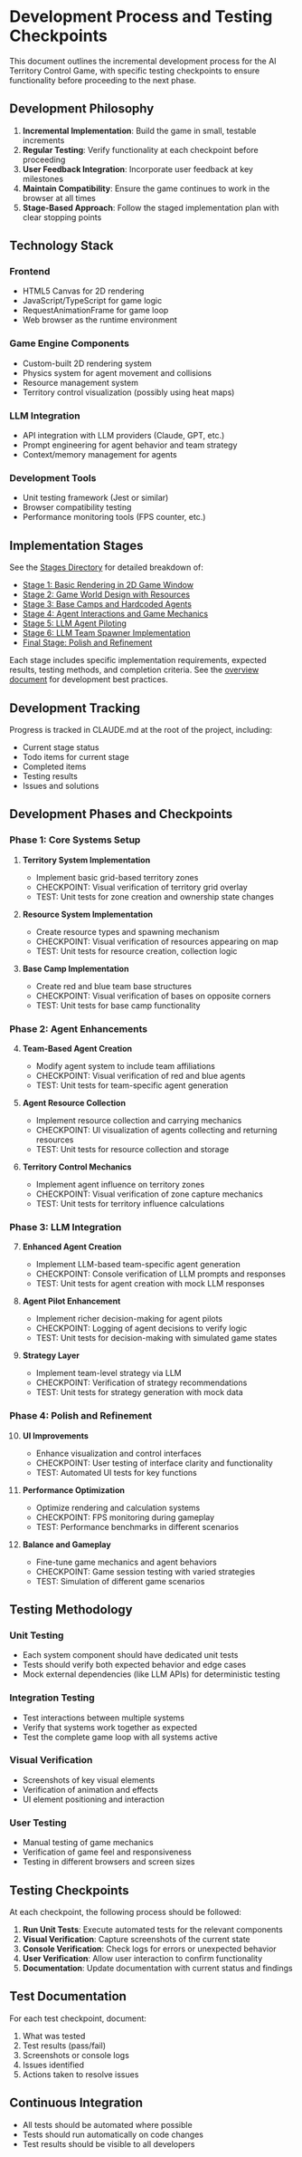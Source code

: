 # Development Process and Testing Checkpoints

This document outlines the incremental development process for the AI Territory Control Game, with specific testing checkpoints to ensure functionality before proceeding to the next phase.

## Development Philosophy

1. **Incremental Implementation**: Build the game in small, testable increments
2. **Regular Testing**: Verify functionality at each checkpoint before proceeding
3. **User Feedback Integration**: Incorporate user feedback at key milestones
4. **Maintain Compatibility**: Ensure the game continues to work in the browser at all times
5. **Stage-Based Approach**: Follow the staged implementation plan with clear stopping points

## Technology Stack

### Frontend
- HTML5 Canvas for 2D rendering
- JavaScript/TypeScript for game logic
- RequestAnimationFrame for game loop
- Web browser as the runtime environment

### Game Engine Components
- Custom-built 2D rendering system
- Physics system for agent movement and collisions
- Resource management system
- Territory control visualization (possibly using heat maps)

### LLM Integration
- API integration with LLM providers (Claude, GPT, etc.)
- Prompt engineering for agent behavior and team strategy
- Context/memory management for agents

### Development Tools
- Unit testing framework (Jest or similar)
- Browser compatibility testing
- Performance monitoring tools (FPS counter, etc.)

## Implementation Stages

See the [Stages Directory](./stages/) for detailed breakdown of:
- [Stage 1: Basic Rendering in 2D Game Window](./stages/stage1_basic_rendering.md)
- [Stage 2: Game World Design with Resources](./stages/stage2_game_world.md)
- [Stage 3: Base Camps and Hardcoded Agents](./stages/stage3_bases_and_agents.md)
- [Stage 4: Agent Interactions and Game Mechanics](./stages/stage4_game_mechanics.md)
- [Stage 5: LLM Agent Piloting](./stages/stage5_llm_pilots.md)
- [Stage 6: LLM Team Spawner Implementation](./stages/stage6_llm_spawners.md)
- [Final Stage: Polish and Refinement](./stages/stage7_polish.md)

Each stage includes specific implementation requirements, expected results, testing methods, and completion criteria. See the [overview document](./stages/overview.md) for development best practices.

## Development Tracking

Progress is tracked in CLAUDE.md at the root of the project, including:
- Current stage status
- Todo items for current stage
- Completed items
- Testing results
- Issues and solutions

## Development Phases and Checkpoints

### Phase 1: Core Systems Setup

1. **Territory System Implementation**
   - Implement basic grid-based territory zones
   - CHECKPOINT: Visual verification of territory grid overlay
   - TEST: Unit tests for zone creation and ownership state changes

2. **Resource System Implementation**
   - Create resource types and spawning mechanism
   - CHECKPOINT: Visual verification of resources appearing on map
   - TEST: Unit tests for resource creation, collection logic

3. **Base Camp Implementation**
   - Create red and blue team base structures
   - CHECKPOINT: Visual verification of bases on opposite corners
   - TEST: Unit tests for base camp functionality

### Phase 2: Agent Enhancements

4. **Team-Based Agent Creation**
   - Modify agent system to include team affiliations
   - CHECKPOINT: Visual verification of red and blue agents
   - TEST: Unit tests for team-specific agent generation

5. **Agent Resource Collection**
   - Implement resource collection and carrying mechanics
   - CHECKPOINT: UI visualization of agents collecting and returning resources
   - TEST: Unit tests for resource collection and storage

6. **Territory Control Mechanics**
   - Implement agent influence on territory zones
   - CHECKPOINT: Visual verification of zone capture mechanics
   - TEST: Unit tests for territory influence calculations

### Phase 3: LLM Integration

7. **Enhanced Agent Creation**
   - Implement LLM-based team-specific agent generation
   - CHECKPOINT: Console verification of LLM prompts and responses
   - TEST: Unit tests for agent creation with mock LLM responses

8. **Agent Pilot Enhancement**
   - Implement richer decision-making for agent pilots
   - CHECKPOINT: Logging of agent decisions to verify logic
   - TEST: Unit tests for decision-making with simulated game states

9. **Strategy Layer**
   - Implement team-level strategy via LLM
   - CHECKPOINT: Verification of strategy recommendations
   - TEST: Unit tests for strategy generation with mock data

### Phase 4: Polish and Refinement

10. **UI Improvements**
    - Enhance visualization and control interfaces
    - CHECKPOINT: User testing of interface clarity and functionality
    - TEST: Automated UI tests for key functions

11. **Performance Optimization**
    - Optimize rendering and calculation systems
    - CHECKPOINT: FPS monitoring during gameplay
    - TEST: Performance benchmarks in different scenarios

12. **Balance and Gameplay**
    - Fine-tune game mechanics and agent behaviors
    - CHECKPOINT: Game session testing with varied strategies
    - TEST: Simulation of different game scenarios

## Testing Methodology

### Unit Testing
- Each system component should have dedicated unit tests
- Tests should verify both expected behavior and edge cases
- Mock external dependencies (like LLM APIs) for deterministic testing

### Integration Testing
- Test interactions between multiple systems
- Verify that systems work together as expected
- Test the complete game loop with all systems active

### Visual Verification
- Screenshots of key visual elements
- Verification of animation and effects
- UI element positioning and interaction

### User Testing
- Manual testing of game mechanics
- Verification of game feel and responsiveness
- Testing in different browsers and screen sizes

## Testing Checkpoints

At each checkpoint, the following process should be followed:

1. **Run Unit Tests**: Execute automated tests for the relevant components
2. **Visual Verification**: Capture screenshots of the current state
3. **Console Verification**: Check logs for errors or unexpected behavior
4. **User Verification**: Allow user interaction to confirm functionality
5. **Documentation**: Update documentation with current status and findings

## Test Documentation

For each test checkpoint, document:

1. What was tested
2. Test results (pass/fail)
3. Screenshots or console logs
4. Issues identified
5. Actions taken to resolve issues

## Continuous Integration

- All tests should be automated where possible
- Tests should run automatically on code changes
- Test results should be visible to all developers